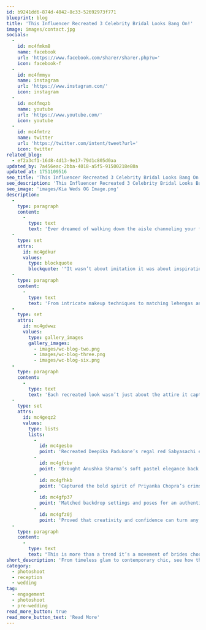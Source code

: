 ```yaml
---
id: b9241dd6-874d-4042-8c33-52692973f771
blueprint: blog
title: 'This Influencer Recreated 3 Celebrity Bridal Looks Bang On!'
image: images/contact.jpg
socials:
  -
    id: mc4fmkm8
    name: facebook
    url: 'https://www.facebook.com/sharer/sharer.php?u='
    icon: facebook-f
  -
    id: mc4fmmyv
    name: instagram
    url: 'https://www.instagram.com/'
    icon: instagram
  -
    id: mc4fmqzb
    name: youtube
    url: 'https://www.youtube.com/'
    icon: youtube
  -
    id: mc4fmtrz
    name: twitter
    url: 'https://twitter.com/intent/tweet?url='
    icon: twitter
related_blog:
  - ef2a3cf1-16d8-4d13-9e17-79d1c805d0aa
updated_by: 7a456eac-2bba-4018-a5f5-91500218e80a
updated_at: 1751109516
seo_title: 'This Influencer Recreated 3 Celebrity Bridal Looks Bang On!'
seo_description: 'This Influencer Recreated 3 Celebrity Bridal Looks Bang On!'
seo_image: 'images/Kia Weds OG Image.png'
description:
  -
    type: paragraph
    content:
      -
        type: text
        text: 'Ever dreamed of walking down the aisle channeling your favorite Bollywood diva? This influencer didn’t just dream she delivered! With stunning precision and a keen eye for detail, she recreated three iconic celebrity bridal looks that had us all doing a double take.'
  -
    type: set
    attrs:
      id: mc4gdkur
      values:
        type: blockquote
        blockquote: '"It wasn’t about imitation it was about inspiration. Each look was a tribute to the grace, confidence, and individuality that define modern brides."'
  -
    type: paragraph
    content:
      -
        type: text
        text: 'From intricate makeup techniques to matching lehengas and jewelry styling, every element was thoughtfully crafted. The results? Jaw-dropping transformations that left fans and fashion experts in awe. Whether you’re planning your big day or just a fan of all things bridal, this is the content you didn’t know you needed!'
  -
    type: set
    attrs:
      id: mc4gdwwz
      values:
        type: gallery_images
        gallery_images:
          - images/wc-blog-two.png
          - images/wc-blog-three.png
          - images/wc-blog-six.png
  -
    type: paragraph
    content:
      -
        type: text
        text: 'Each recreated look wasn’t just about the attire it captured the essence of the bride behind the original moment. Here’s what stood out:'
  -
    type: set
    attrs:
      id: mc4geqz2
      values:
        type: lists
        lists:
          -
            id: mc4gesbo
            point: 'Recreated Deepika Padukone’s regal red Sabyasachi ensemble to perfection.'
          -
            id: mc4gfcbv
            point: 'Brought Anushka Sharma’s soft pastel elegance back to life complete with minimal makeup and floral jewelry.'
          -
            id: mc4gfhkb
            point: 'Captured the bold spirit of Priyanka Chopra’s crimson wedding look from statement necklace to sheer veil.'
          -
            id: mc4gfp37
            point: 'Matched backdrop settings and poses for an authentic side-by-side comparison.'
          -
            id: mc4gfz0j
            point: 'Proved that creativity and confidence can turn any inspiration into bridal magic.'
  -
    type: paragraph
    content:
      -
        type: text
        text: "This is more than a trend it’s a movement of brides choosing to honor styles they admire while making them uniquely their own. Whether you're a fan of classic elegance or contemporary flair, one thing’s for sure this influencer nailed it, and inspired a generation of brides in the process."
short_description: 'From timeless glam to contemporary chic, see how this talented influencer flawlessly recreated iconic celebrity bridal looks and how you can get the style too.'
category:
  - photoshoot
  - reception
  - wedding
tag:
  - engagement
  - photoshoot
  - pre-wedding
read_more_button: true
read_more_button_text: 'Read More'
---
```

